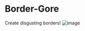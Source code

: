 # Border-Gore
Create disgusting borders!
![image](https://user-images.githubusercontent.com/32330519/124672633-48fb3d80-deaf-11eb-896c-00c069954111.png)
